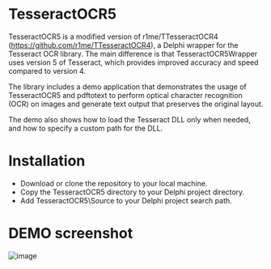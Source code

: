 # TesseractOCR5
TesseractOCR5 is a modified version of r1me/TTesseractOCR4 (https://github.com/r1me/TTesseractOCR4), a Delphi wrapper for the Tesseract OCR library. 
The main difference is that TesseractOCR5Wrapper uses version 5 of Tesseract, which provides improved accuracy and speed compared to version 4.

The library includes a demo application that demonstrates the usage of TesseractOCR5 and pdftotext to perform optical character recognition (OCR) on images and generate text output that preserves the original layout. 

The demo also shows how to load the Tesseract DLL only when needed, and how to specify a custom path for the DLL.


# Installation
+ Download or clone the repository to your local machine.
+ Copy the TesseractOCR5 directory to your Delphi project directory.
+ Add TesseractOCR5\Source to your Delphi project search path.

# DEMO screenshot
![image](https://user-images.githubusercontent.com/11525545/224854565-4a0263ef-39a7-441a-bf78-6dd0503f57a9.png)



